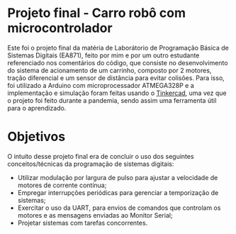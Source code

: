 
# Projeto final - Carro robô com microcontrolador

Este foi o projeto final da matéria de Laborátorio de Programação Básica de Sistemas Digitais (EA871), feito por mim e por um outro estudante referenciado nos comentários do código, que consiste no desenvolvimento do sistema de acionamento de um carrinho, composto por 2 motores, tração diferencial e um sensor de distância para evitar colisões. Para isso, foi utilizado a Arduino com microprocessador ATMEGA328P e a implementação e simulação foram feitas usando o [Tinkercad](https://www.tinkercad.com), uma vez que o projeto foi feito durante a pandemia, sendo assim uma ferramenta útil para o aprendizado.

# Objetivos

O intuito desse projeto final era de concluir o uso dos seguintes conceitos/técnicas da programação de sistemas digitais:
- Utilizar modulação por largura de pulso para ajustar a velocidade de motores de corrente contínua;
- Empregar interrupções periódicas para gerenciar a temporização de sistemas;
- Exercitar o uso da UART, para envios de comandos que controlam os motores e as mensagens enviadas ao Monitor Serial;
- Projetar sistemas com tarefas concorrentes.

